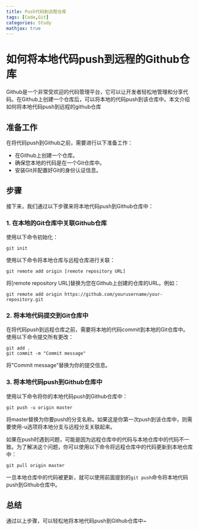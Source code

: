 ```yaml
---
title: Push代码到远程仓库
tags: [Code,Git]
categories: Study
mathjax: true
---
```


# 如何将本地代码push到远程的Github仓库

Github是一个非常受欢迎的代码管理平台，它可以让开发者轻松地管理和分享代码。在Github上创建一个仓库后，可以将本地的代码push到该仓库中。本文介绍如何将本地代码push到远程的github仓库

## 准备工作

在将代码push到Github之前，需要进行以下准备工作：

- 在Github上创建一个仓库。
- 确保您本地的代码是在一个Git仓库中。
- 安装Git并配置好Git的身份认证信息。

## 步骤

接下来，我们通过以下步骤来将本地代码push到Github仓库中：

### 1. 在本地的Git仓库中关联Github仓库

使用以下命令初始化：

```
git init
```

使用以下命令将本地仓库与远程仓库进行关联：

```
git remote add origin [remote repository URL]
```

将[remote repository URL]替换为您在Github上创建的仓库的URL。例如：

```
git remote add origin https://github.com/yourusername/your-repository.git
```

### 2. 将本地代码提交到Git仓库中

在将代码push到远程仓库之前，需要将本地的代码commit到本地的Git仓库中。使用以下命令提交所有更改：

```
git add .
git commit -m "Commit message"
```

将"Commit message"替换为你的提交信息。

### 3. 将本地代码push到Github仓库中

使用以下命令将你的本地代码push到Github仓库中：

```
git push -u origin master
```

将master替换为你要push的分支名称。如果这是你第一次push到该仓库中，则需要使用-u选项将本地分支与远程分支关联起来。

如果在push时遇到问题，可能是因为远程仓库中的代码与本地仓库中的代码不一致。为了解决这个问题，你可以使用以下命令将远程仓库中的代码更新到本地仓库中：

```
git pull origin master
```

一旦本地仓库中的代码被更新，就可以使用前面提到的`git push`命令将本地代码push到Github仓库中。

## 总结

通过以上步骤，可以轻松地将本地代码push到Github仓库中~
